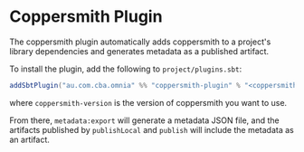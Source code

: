 Coppersmith Plugin
==================

The coppersmith plugin automatically adds coppersmith to a project's library dependencies
and generates metadata as a published artifact.

To install the plugin, add the following to `project/plugins.sbt`:

```scala
addSbtPlugin("au.com.cba.omnia" %% "coppersmith-plugin" % "<coppersmith-version>")
```

where `coppersmith-version` is the version of coppersmith you want to use.

From there, ```metadata:export``` will generate a metadata JSON file, and the
artifacts published by `publishLocal` and `publish` will include the metadata
as an artifact.
